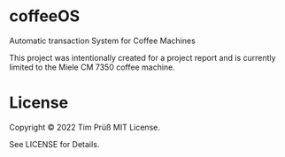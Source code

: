 # coffeeOS

Automatic transaction System for Coffee Machines

This project was intentionally created for a project report and is currently limited to the Miele CM 7350 coffee machine.

# License

Copyright © 2022 Tim Prüß
MIT License.

See LICENSE for Details.
